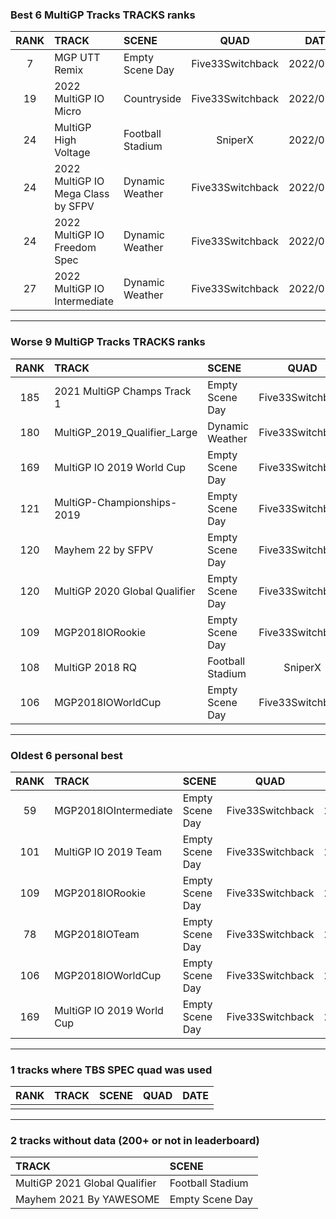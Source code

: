 ### Best 6 MultiGP Tracks TRACKS ranks
|RANK|TRACK|SCENE|QUAD|DATE|
|:---:|:---|:---|:---:|:---:|
|7|MGP UTT Remix|Empty Scene Day|Five33Switchback|2022/05/28|
|19|2022 MultiGP IO Micro|Countryside|Five33Switchback|2022/05/28|
|24|MultiGP High Voltage|Football Stadium|SniperX|2022/05/31|
|24|2022 MultiGP IO Mega Class by SFPV|Dynamic Weather|Five33Switchback|2022/05/28|
|24|2022 MultiGP IO Freedom Spec|Dynamic Weather|Five33Switchback|2022/05/30|
|27|2022 MultiGP IO Intermediate|Dynamic Weather|Five33Switchback|2022/05/30|
---
### Worse 9 MultiGP Tracks TRACKS ranks
|RANK|TRACK|SCENE|QUAD|DATE|
|:---:|:---|:---|:---:|:---:|
|185|2021 MultiGP Champs Track 1|Empty Scene Day|Five33Switchback|2022/05/25|
|180|MultiGP_2019_Qualifier_Large|Dynamic Weather|Five33Switchback|2022/05/27|
|169|MultiGP IO 2019 World Cup|Empty Scene Day|Five33Switchback|2021/07/05|
|121|MultiGP-Championships-2019|Empty Scene Day|Five33Switchback|2022/05/27|
|120|Mayhem 22 by SFPV|Empty Scene Day|Five33Switchback|2022/04/02|
|120|MultiGP 2020 Global Qualifier|Empty Scene Day|Five33Switchback|2022/05/30|
|109|MGP2018IORookie|Empty Scene Day|Five33Switchback|2021/05/30|
|108|MultiGP 2018 RQ|Football Stadium|SniperX|2022/05/31|
|106|MGP2018IOWorldCup|Empty Scene Day|Five33Switchback|2021/06/17|
---
### Oldest 6 personal best
|RANK|TRACK|SCENE|QUAD|DATE|
|:---:|:---|:---|:---:|:---:|
|59|MGP2018IOIntermediate|Empty Scene Day|Five33Switchback|2021/05/18|
|101|MultiGP IO 2019 Team|Empty Scene Day|Five33Switchback|2021/05/18|
|109|MGP2018IORookie|Empty Scene Day|Five33Switchback|2021/05/30|
|78|MGP2018IOTeam|Empty Scene Day|Five33Switchback|2021/05/30|
|106|MGP2018IOWorldCup|Empty Scene Day|Five33Switchback|2021/06/17|
|169|MultiGP IO 2019 World Cup|Empty Scene Day|Five33Switchback|2021/07/05|
---
### 1 tracks where TBS SPEC quad was used
|RANK|TRACK|SCENE|QUAD|DATE|
|:---:|:---|:---|:---:|:---:|
||||||
---
### 2 tracks without data (200+ or not in leaderboard)
|TRACK|SCENE|
|:---|:---|
|MultiGP 2021 Global Qualifier|Football Stadium|
|Mayhem 2021 By YAWESOME|Empty Scene Day|
